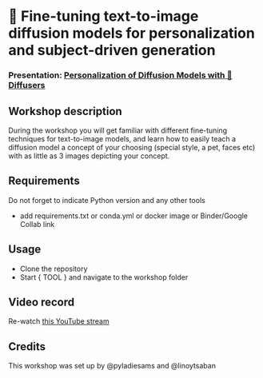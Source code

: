 
# 🎨 Fine-tuning text-to-image diffusion models for personalization and subject-driven generation
### Presentation: [Personalization of Diffusion Models with 🧨Diffusers](https://docs.google.com/presentation/d/1m-ZaXuB0dDcg77EUaS6cnDaYED89JYviYv-fYRvu8yU/edit?usp=sharing)

## Workshop description
During the workshop you will get familiar with different fine-tuning techniques for text-to-image models, and learn how to easily teach a diffusion model a concept of your choosing  (special style, a pet, faces etc) with as little as 3 images depicting your concept. 

## Requirements
Do not forget to indicate Python version and any other tools
+ add requirements.txt or conda.yml or docker image or Binder/Google Collab link

## Usage
* Clone the repository
* Start { TOOL } and navigate to the workshop folder

## Video record
Re-watch [this YouTube stream](https://www.youtube.com/live/f9FWJ9UjZ-U)

## Credits
This workshop was set up by @pyladiesams and @linoytsaban

